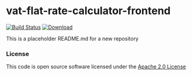 # vat-flat-rate-calculator-frontend

[![Build Status](https://travis-ci.org/hmrc/vat-flat-rate-calculator-frontend.svg)](https://travis-ci.org/hmrc/vat-flat-rate-calculator-frontend) [ ![Download](https://api.bintray.com/packages/hmrc/releases/vat-flat-rate-calculator-frontend/images/download.svg) ](https://bintray.com/hmrc/releases/vat-flat-rate-calculator-frontend/_latestVersion)

This is a placeholder README.md for a new repository

### License

This code is open source software licensed under the [Apache 2.0 License]("http://www.apache.org/licenses/LICENSE-2.0.html")